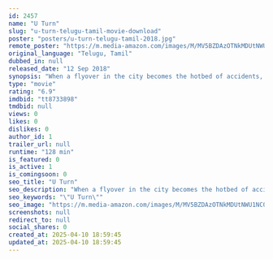 ```yaml
---
id: 2457
name: "U Turn"
slug: "u-turn-telugu-tamil-movie-download"
poster: "posters/u-turn-telugu-tamil-2018.jpg"
remote_poster: "https://m.media-amazon.com/images/M/MV5BZDAzOTNkMDUtNWU1NC00ZDc1LWFkNTQtMjlkOWMyZWZjYTExXkEyXkFqcGc@._V1_SX300.jpg"
original_language: "Telugu, Tamil"
dubbed_in: null
released_date: "12 Sep 2018"
synopsis: "When a flyover in the city becomes the hotbed of accidents, a young reporter decides to investigate the issue. Her quest for an answer leads her into a web of intrigue, murder and mystery."
type: "movie"
rating: "6.9"
imdbid: "tt8733898"
tmdbid: null
views: 0
likes: 0
dislikes: 0
author_id: 1
trailer_url: null
runtime: "128 min"
is_featured: 0
is_active: 1
is_comingsoon: 0
seo_title: "U Turn"
seo_description: "When a flyover in the city becomes the hotbed of accidents, a young reporter decides to investigate the issue. Her quest for an answer leads her into a web of intrigue, murder and mystery."
seo_keywords: "\"U Turn\""
seo_image: "https://m.media-amazon.com/images/M/MV5BZDAzOTNkMDUtNWU1NC00ZDc1LWFkNTQtMjlkOWMyZWZjYTExXkEyXkFqcGc@._V1_SX300.jpg"
screenshots: null
redirect_to: null
social_shares: 0
created_at: 2025-04-10 18:59:45
updated_at: 2025-04-10 18:59:45
---
```


